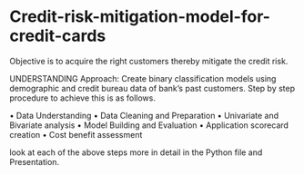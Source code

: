 # Credit-risk-mitigation-model-for-credit-cards
Objective is to acquire the right customers thereby mitigate the credit risk.

UNDERSTANDING
Approach: Create binary classification models using demographic and credit bureau data of bank’s past customers. Step by step procedure to achieve this is as follows.

• Data Understanding
• Data Cleaning and Preparation
• Univariate and Bivariate analysis
• Model Building and Evaluation
• Application scorecard creation
• Cost benefit assessment

look at each of the above steps more in detail in the Python file and Presentation.
